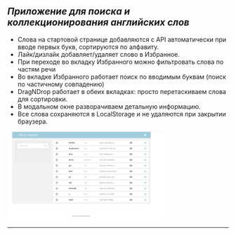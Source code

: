 ## _Приложение для поиска и коллекционирования английских слов_


- Слова на стартовой странице добавляются с API автоматически при вводе первых букв, сортируются по алфавиту.<br>
- Лайк/дизлайк добавляет/удаляет слово в Избранное. 
- При переходе во вкладку Избранного можно фильтровать слова по частям речи <br>
- Во вкладке Избранного работает поиск по вводимым буквам (поиск по частичному совпадению)
- DragNDrop работает в обеих вкладках: просто перетаскиваем слова для сортировки.
- В модальном окне разворачиваем детальную информацию. 
- Все слова сохраняются в LocalStorage и не удаляются при закрытии браузера. 

<img src="https://github.com/FomichevIvan/Test-SovComBank/blob/master/img/1.png" width="70%">
<hr>
